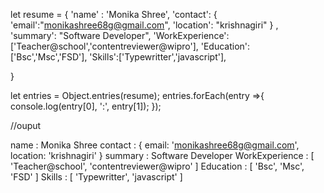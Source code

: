 

let resume = {
   'name' : 'Monika Shree',
   'contact': {
       'email':"monikashree68g@gmail.com",
       'location': "krishnagiri"
       } ,
   'summary': "Software Developer",
   'WorkExperience': ['Teacher@school','contentreviewer@wipro'],
   'Education': ['Bsc','Msc','FSD'],
   'Skills':['Typewritter','javascript'],
  
}
 
let entries = Object.entries(resume);
entries.forEach(entry =>{
    console.log(entry[0], ':', entry[1]);
});


//ouput


name : Monika Shree
contact : { email: 'monikashree68g@gmail.com', location: 'krishnagiri' }
summary : Software Developer
WorkExperience : [ 'Teacher@school', 'contentreviewer@wipro' ]
Education : [ 'Bsc', 'Msc', 'FSD' ]
Skills : [ 'Typewritter', 'javascript' ]
    




